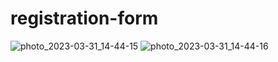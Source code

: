 # registration-form
![photo_2023-03-31_14-44-15](https://user-images.githubusercontent.com/113981956/229071982-bff28f0c-aacc-46c2-a6b2-782a50490ee5.jpg)
![photo_2023-03-31_14-44-16](https://user-images.githubusercontent.com/113981956/229071988-e838825d-2d69-4c4c-a212-1ddabbf1e62a.jpg)
